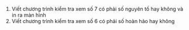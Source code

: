 1. Viết chương trình kiểm tra xem số 7 có phải số nguyên tố hay không và in ra màn hình 
2. Viết chương trình kiểm tra xem số 6 có phải số hoàn hảo hay không 
